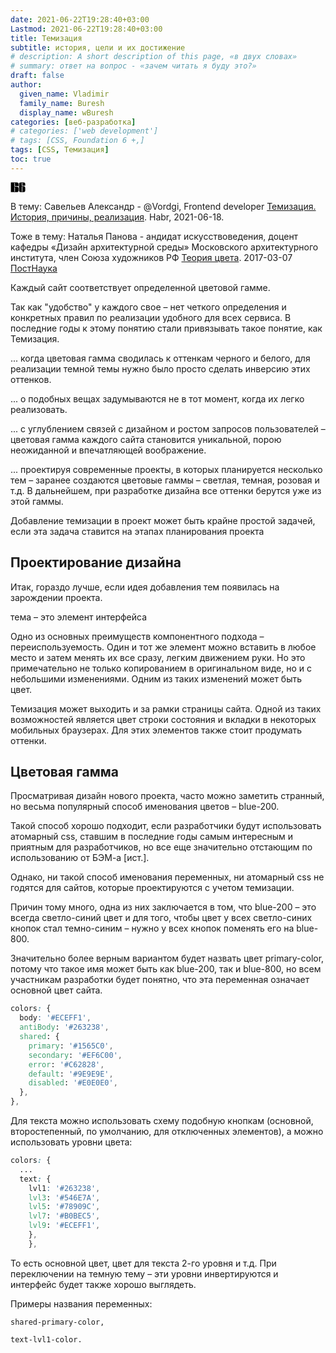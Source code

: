 ```yaml
---
date: 2021-06-22T19:28:40+03:00
Lastmod: 2021-06-22T19:28:40+03:00
title: Темизация
subtitle: история, цели и их достижение
# description: A short description of this page, «в двух словах»
# summary: ответ на вопрос - «зачем читать я буду это?»
draft: false
author:
  given_name: Vladimir
  family_name: Buresh
  display_name: wBuresh
categories: [веб-разработка]
# categories: ['web development']
# tags: [CSS, Foundation 6 +,]
tags: [CSS, Темизация]
toc: true
---
```


<svg xmlns="http://www.w3.org/2000/svg" width="24" height="16" viewBox="0 0 24.533 16">
  <path d="M.613 16V0h9.304c1.185 0 2.035.217 2.548.652.514.435.77 1.198.77 2.291v3.28H7.31V.77h-.89v6.222h3.497c1.185 0 2.035.224 2.548.671.514.435.77 1.199.77 2.292v3.081c0 1.093-.256 1.864-.77 2.311-.513.435-1.363.652-2.548.652zM7.31 7.763h-.89v7.467h.89z"/>
  <path d="M19.47 5.393V.77h-.89v5.451h2.193c1.199 0 2.048.224 2.548.672.514.435.77 1.198.77 2.291v3.852c0 1.093-.256 1.864-.77 2.311-.513.435-1.362.652-2.548.652h-3.496c-1.185 0-2.035-.217-2.548-.652-.514-.447-.77-1.218-.77-2.31V2.942c0-1.093.256-1.856.77-2.291C15.242.217 16.092 0 17.277 0h3.496c1.186 0 2.035.224 2.549.672.513.434.77 1.198.77 2.291v2.43zm0 1.6h-.89v8.237h.89z"/>
</svg>

В тему: Савельев Александр - @Vordgi, Frontend developer [Темизация. История, причины, реализация](https://habr.com/ru/post/563572/). Habr, 2021-06-18.

Тоже в тему: Наталья Панова - андидат искусствоведения, доцент кафедры «Дизайн архитектурной среды» Московского архитектурного института, член Союза художников РФ [Теория цвета](https://postnauka.ru/faq/73352). 2017-03-07 [ПостНаука]()


Каждый сайт соответствует определенной цветовой гамме.

Так как "удобство" у каждого свое – нет четкого определения и конкретных правил по реализации удобного для всех сервиса. В последние годы к этому понятию стали привязывать такое понятие, как Темизация.

... когда цветовая гамма сводилась к оттенкам черного и белого, для реализации темной темы нужно было просто сделать инверсию этих оттенков.

... о подобных вещах задумываются не в тот момент, когда их легко реализовать.

... с углублением связей с дизайном и ростом запросов пользователей – цветовая гамма каждого сайта становится уникальной, порою неожиданной и впечатляющей воображение.

... проектируя современные проекты, в которых планируется несколько тем – заранее создаются цветовые гаммы – светлая, темная, розовая и т.д. В дальнейшем, при разработке дизайна все оттенки берутся уже из этой гаммы.

Добавление темизации в проект может быть крайне простой задачей, если эта задача ставится на этапах планирования проекта

## Проектирование дизайна

Итак, гораздо лучше, если идея добавления тем появилась на зарождении проекта.

тема – это элемент интерфейса

Одно из основных преимуществ компонентного подхода – переиспользуемость. Один и тот же элемент можно вставить в любое место и затем менять их все сразу, легким движением руки. Но это примечательно не только копированием в оригинальном виде, но и с небольшими изменениями. Одним из таких изменений может быть цвет.

Темизация может выходить и за рамки страницы сайта. Одной из таких возможностей является цвет строки состояния и вкладки в некоторых мобильных браузерах. Для этих элементов также стоит продумать оттенки.

## Цветовая гамма

Просматривая дизайн нового проекта, часто можно заметить странный, но весьма популярный способ именования цветов – blue-200.

Такой способ хорошо подходит, если разработчики будут использовать атомарный css, ставшим в последние годы самым интересным и приятным для разработчиков, но все еще значительно отстающим по использованию от БЭМ-а [ист.].

Однако, ни такой способ именования переменных, ни атомарный css не годятся для сайтов, которые проектируются с учетом темизации.

Причин тому много, одна из них заключается в том, что blue-200 – это всегда светло-синий цвет и для того, чтобы цвет у всех светло-синих кнопок стал темно-синим – нужно у всех кнопок поменять его на blue-800.

Значительно более верным вариантом будет назвать цвет primary-color, потому что такое имя может быть как blue-200, так и blue-800, но всем участникам разработки будет понятно, что эта переменная означает основной цвет сайта.

``` css
colors: {
  body: '#ECEFF1',
  antiBody: '#263238',
  shared: {
    primary: '#1565C0',
    secondary: '#EF6C00',
    error: '#C62828',
    default: '#9E9E9E',
    disabled: '#E0E0E0',
  },
},
```
Для текста можно использовать схему подобную кнопкам (основной, второстепенный, по умолчанию, для отключенных элементов), а можно использовать уровни цвета:

``` css
colors: {
  ...
  text: {
    lvl1: '#263238',
    lvl3: '#546E7A',
    lvl5: '#78909C',
    lvl7: '#B0BEC5',
    lvl9: '#ECEFF1',
    },
    },
```

То есть основной цвет, цвет для текста 2-го уровня и т.д. При переключении на темную тему – эти уровни инвертируются и интерфейс будет также хорошо выглядеть.

Примеры названия переменных:

`shared-primary-color,`

`text-lvl1-color.`
